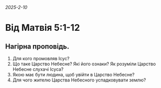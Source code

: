 
_2025-2-10_

# Від Матвія 5:1-12

## Нагірна проповідь.
1. Для кого промовляв Ісус?
2. Що таке Царство Небесне? Які його ознаки? Як розуміли Царство Небесне слухачі Ісуса?
3. Якою має бути людина, щоб увійти в Царство Небесне?
4. Для чого жителю Царства Небесного успадковувати землю?

